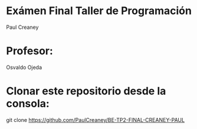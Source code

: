 

# Exámen Final Taller de Programación
Paul Creaney 

# Profesor:
Osvaldo Ojeda

# Clonar este repositorio desde la consola:
git clone https://github.com/PaulCreaney/BE-TP2-FINAL-CREANEY-PAUL